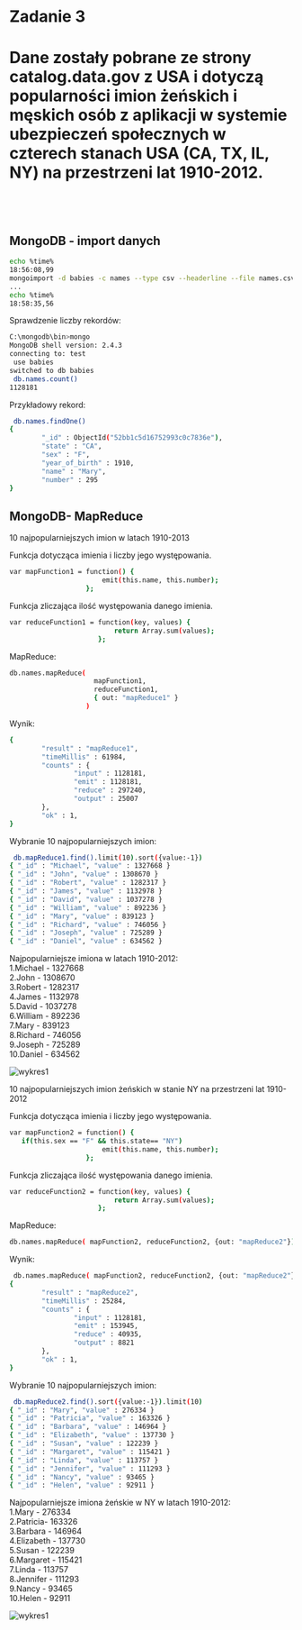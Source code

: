 <h1> Zadanie 3 <h1>

Dane zostały pobrane ze strony catalog.data.gov z USA i dotyczą popularności imion żeńskich i męskich osób z aplikacji w systemie ubezpieczeń społecznych w czterech stanach USA (CA, TX, IL, NY) na przestrzeni lat 1910-2012.

<br/>

<h2> MongoDB - import danych </h2>

```sh
echo %time%
18:56:08,99
mongoimport -d babies -c names --type csv --headerline --file names.csv
...
echo %time%
18:58:35,56
```


Sprawdzenie liczby rekordów:

```sh
C:\mongodb\bin>mongo
MongoDB shell version: 2.4.3
connecting to: test
 use babies
switched to db babies
 db.names.count()
1128181
```

Przykładowy rekord:

```sh
 db.names.findOne()
{
        "_id" : ObjectId("52bb1c5d16752993c0c7836e"),
        "state" : "CA",
        "sex" : "F",
        "year_of_birth" : 1910,
        "name" : "Mary",
        "number" : 295
}
```

<h2>MongoDB- MapReduce</h2>
10 najpopularniejszych imion w latach 1910-2013


Funkcja dotycząca imienia i liczby jego występowania.
```sh
var mapFunction1 = function() {
                       emit(this.name, this.number);
                   };
```

Funkcja zliczająca ilość występowania danego imienia.
```sh
var reduceFunction1 = function(key, values) {
                          return Array.sum(values);
                      };
```

MapReduce:
```sh
db.names.mapReduce(
                     mapFunction1,
                     reduceFunction1,
                     { out: "mapReduce1" }
                   )
```

Wynik:
```sh
{
        "result" : "mapReduce1",
        "timeMillis" : 61984,
        "counts" : {
                "input" : 1128181,
                "emit" : 1128181,
                "reduce" : 297240,
                "output" : 25007
        },
        "ok" : 1,
}
```

Wybranie 10 najpopularniejszych imion:
```sh
 db.mapReduce1.find().limit(10).sort({value:-1})
{ "_id" : "Michael", "value" : 1327668 }
{ "_id" : "John", "value" : 1308670 }
{ "_id" : "Robert", "value" : 1282317 }
{ "_id" : "James", "value" : 1132978 }
{ "_id" : "David", "value" : 1037278 }
{ "_id" : "William", "value" : 892236 }
{ "_id" : "Mary", "value" : 839123 }
{ "_id" : "Richard", "value" : 746056 }
{ "_id" : "Joseph", "value" : 725289 }
{ "_id" : "Daniel", "value" : 634562 }
```

Najpopularniejsze imiona w latach 1910-2012: <br/>
1.Michael - 1327668  <br/>
2.John - 1308670  <br/>
3.Robert - 1282317  <br/>
4.James - 1132978  <br/>
5.David - 1037278  <br/>
6.William - 892236  <br/>
7.Mary - 839123  <br/>
8.Richard - 746056  <br/>
9.Joseph - 725289  <br/>
10.Daniel - 634562  <br/>

![wykres1](../images/mlewandowska/wyk1.png)



10 najpopularniejszych imion żeńskich w stanie NY na przestrzeni lat 1910-2012

Funkcja dotycząca imienia i liczby jego występowania.
```sh
var mapFunction2 = function() {
   if(this.sex == "F" && this.state== "NY")
                       emit(this.name, this.number);
                   };  
```

Funkcja zliczająca ilość występowania danego imienia.
```sh
var reduceFunction2 = function(key, values) {
                          return Array.sum(values);
                      };
```

MapReduce:
```sh
db.names.mapReduce( mapFunction2, reduceFunction2, {out: "mapReduce2"})
```

Wynik:
```sh
 db.names.mapReduce( mapFunction2, reduceFunction2, {out: "mapReduce2"})
{
        "result" : "mapReduce2",
        "timeMillis" : 25284,
        "counts" : {
                "input" : 1128181,
                "emit" : 153945,
                "reduce" : 40935,
                "output" : 8821
        },
        "ok" : 1,
}
```

Wybranie 10 najpopularniejszych imion:
```sh
 db.mapReduce2.find().sort({value:-1}).limit(10)
{ "_id" : "Mary", "value" : 276334 }
{ "_id" : "Patricia", "value" : 163326 }
{ "_id" : "Barbara", "value" : 146964 }
{ "_id" : "Elizabeth", "value" : 137730 }
{ "_id" : "Susan", "value" : 122239 }
{ "_id" : "Margaret", "value" : 115421 }
{ "_id" : "Linda", "value" : 113757 }
{ "_id" : "Jennifer", "value" : 111293 }
{ "_id" : "Nancy", "value" : 93465 }
{ "_id" : "Helen", "value" : 92911 }
```
Najpopularniejsze imiona żeńskie w NY w latach 1910-2012: <br/>
1.Mary - 276334   <br/>
2.Patricia- 163326  <br/>
3.Barbara - 146964  <br/>
4.Elizabeth - 137730  <br/>
5.Susan - 122239  <br/>
6.Margaret - 115421  <br/>
7.Linda - 113757  <br/>
8.Jennifer - 111293  <br/>
9.Nancy -  93465   <br/>
10.Helen - 92911  <br/>

![wykres1](../images/mlewandowska/wyk2.png)
